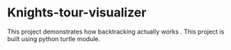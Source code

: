 # Knights-tour-visualizer
This project demonstrates how backtracking actually works . This project is built using python turtle module.
